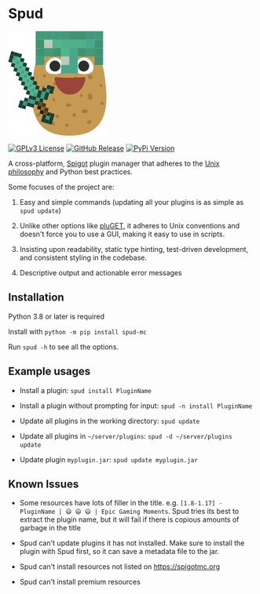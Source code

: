 # Spud
![spudman logo](https://raw.githubusercontent.com/exciteabletom/spud/master/logo/spudman_tiny.png)

[![GPLv3 License](https://www.gnu.org/graphics/gplv3-88x31.png)](https://www.gnu.org/licenses/gpl-3.0.en.html) [![GitHub Release](https://img.shields.io/github/release/exciteabletom/spud.svg?style=flat)](https://github.com/exciteabletom/spud/releases) [![PyPi Version](https://img.shields.io/pypi/v/spud-mc.svg)](https://pypi.python.org/pypi/spud-mc/)

A cross-platform, [Spigot](https://www.spigotmc.org/) plugin manager that adheres to the
[Unix philosophy](https://en.wikipedia.org/wiki/Unix_philosophy) and Python best practices.

Some focuses of the project are:

1. Easy and simple commands (updating all your plugins is as simple as `spud update`)

1. Unlike other options like [pluGET](https://github.com/Neocky/pluGET), it adheres to Unix conventions and doesn't force you to use a GUI, making it easy to use in scripts.

1. Insisting upon readability, static type hinting, test-driven development, and consistent styling in the codebase.

1. Descriptive output and actionable error messages


## Installation
Python 3.8 or later is required

Install with `python -m pip install spud-mc`

Run `spud -h` to see all the options.


## Example usages
- Install a plugin: `spud install PluginName`

- Install a plugin without prompting for input: `spud -n install PluginName`

- Update all plugins in the working directory: `spud update`

- Update all plugins in `~/server/plugins`: `spud -d ~/server/plugins update`
 
- Update plugin `myplugin.jar`: `spud update myplugin.jar`

## Known Issues
- Some resources have lots of filler in the title. e.g. `[1.8-1.17] · PluginName |
😃 😃 😃 | Epic Gaming Moments`.
Spud tries its best to extract the plugin name, but it will fail if there is copious amounts of garbage in the title


- Spud can't update plugins it has not installed. Make sure to install the plugin with Spud first, so it can save a metadata file to the jar.


- Spud can't install resources not listed on https://spigotmc.org


- Spud can't install premium resources

